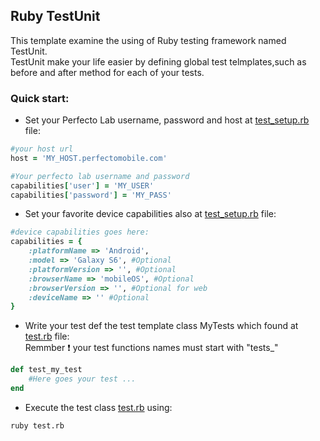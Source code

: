 ## Ruby TestUnit

This template examine the using of Ruby testing framework named TestUnit.<br/>
TestUnit make your life easier by defining global test telmplates,such as before and after method for each of your tests.

### Quick start: 
- Set your Perfecto Lab username, password and host at [test_setup.rb](test_setup.rb) file:
```ruby 
#your host url
host = 'MY_HOST.perfectomobile.com'

#Your perfecto lab username and password
capabilities['user'] = 'MY_USER'
capabilities['password'] = 'MY_PASS' 
```

- Set your favorite device capabilities also at [test_setup.rb](test_setup.rb) file:
```ruby 
#device capabilities goes here:
capabilities = {
    :platformName => 'Android',
    :model => 'Galaxy S6', #Optional 
    :platformVersion => '', #Optional 
    :browserName => 'mobileOS', #Optional 
    :browserVersion => '', #Optional for web
    :deviceName => '' #Optional
}
```

- Write your test def the test template class MyTests which found at [test.rb](test.rb) file:<br/>
Remmber :exclamation: your test functions names must start with "tests_" 
```ruby 
def test_my_test
    #Here goes your test ...
end
```

- Execute the test class [test.rb](test.rb) using:
```bash
ruby test.rb
```
